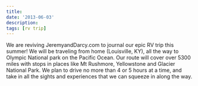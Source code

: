 ```yaml
---
title:
date: '2013-06-03'
description:
tags: [rv trip]
---
```

We are reviving JeremyandDarcy.com to journal our epic RV trip this summer!
We will be traveling from home (Louisville, KY), all the way to Olympic National park on the Pacific Ocean. 
Our route will cover over 5300 miles with 
stops in places like Mt Rushmore, Yellowstone and Glacier National Park.
We plan to drive no more than 4 or 5 hours at a time, and take in all the sights and experiences that we can squeeze in along the way.


